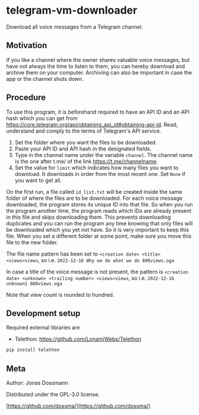 # telegram-vm-downloader
Download all voice messages from a Telegram channel.

## Motivation 
If you like a channel where the owner shares valuable voice messages, but have not always the time to listen to them, you can hereby download and archive them on your computer. Archiving can also be important in case the app or the channel shuts down.

## Procedure
To use this program, it is beforehand required to have an API ID and an API hash which you can get from https://core.telegram.org/api/obtaining_api_id#obtaining-api-id. Read, understand and comply to the terms of Telegram's API service.

1. Set the folder where you want the files to be downloaded.
2. Paste your API ID and API hash in the designated fields.
3. Type in the channel name under the variable `channel`. The channel name is the one after t.me/ of the link https://t.me/channelname.
4. Set the value for `limit` which indicates how many files you want to download. It downloads in order from the most recent one. Set `None` if you want to get all.

On the first run, a file called `id_list.txt` will be created inside the same folder of where the files are to be downloaded.
For each voice message downloaded, the program stores its unique ID into that file.
So when you run the program another time, the program reads which IDs are already present in this file and skips downloading them.
This prevents downloading duplicates and you can run the program any time knowing that only files will be downloaded which you yet not have.
So it is very important to keep this file. When you set a different folder at some point, make sure you move this file to the new folder.

The file name pattern has been set to `<creation date> <title> <views>views`,
so i.e. `2022-12-16 Why we do what we do 800views.oga`

In case a title of the voice message is not present, the pattern is `<creation date> <unknown> <trailing number> <views>views`,
so i.e. `2022-12-16 unknown1 800views.oga`

Note that view count is rounded to hundred.

## Development setup

Required external libraries are
- Telethon: https://github.com/LonamiWebs/Telethon

```sh
pip install telethon
```

## Meta

Author: Jonas Dossmann

Distributed under the GPL-3.0 license.

[https://github.com/dossma/](https://github.com/dossma/)

<!-- Markdown link & img dfn's -->
[npm-image]: https://img.shields.io/npm/v/datadog-metrics.svg?style=flat-square
[npm-url]: https://npmjs.org/package/datadog-metrics
[npm-downloads]: https://img.shields.io/npm/dm/datadog-metrics.svg?style=flat-square
[travis-image]: https://img.shields.io/travis/dossma/node-datadog-metrics/master.svg?style=flat-square
[travis-url]: https://travis-ci.org/dossma/node-datadog-metrics
[wiki]: https://github.com/dossma/ebook-file-renaming/wiki
